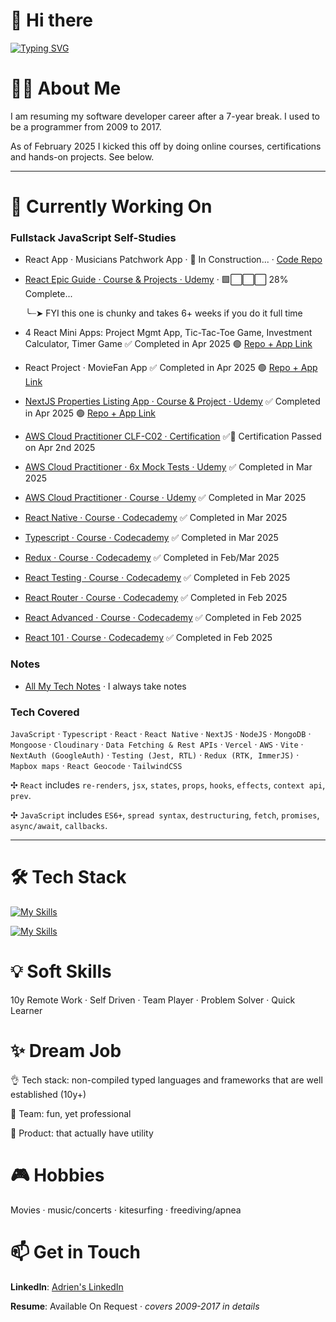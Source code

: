 # 👋 Hi there

[![Typing SVG](https://readme-typing-svg.demolab.com?font=Fira+Code&size=35&pause=1000&width=435&lines=Hello%2C+it's+Adrien;Fullstack+Developer)](https://git.io/typing-svg)

# 🙋‍♂️ About Me

I am resuming my software developer career after a 7-year break. I used to be a programmer from 2009 to 2017.

As of February 2025 I kicked this off by doing online courses, certifications and hands-on projects. See below.

----------------------------------------

# 🚀 Currently Working On

### Fullstack JavaScript Self-Studies

- React App · Musicians Patchwork App · 🚧 In Construction... · [Code Repo](https://github.com/0xadri/poster-it-app)
- [React Epic Guide · Course & Projects · Udemy](https://www.udemy.com/course/react-the-complete-guide-incl-redux/) · 🟩⬜⬜️⬜️ 28% Complete... 

  ╰┈➤ FYI this one is chunky and takes 6+ weeks if you do it full time
- 4 React Mini Apps: Project Mgmt App, Tic-Tac-Toe Game, Investment Calculator, Timer Game  ✅ Completed in Apr 2025 🟢 [Repo + App Link](https://github.com/0xadri/ima-kokode)
- React Project · MovieFan App ✅ Completed in Apr 2025 🟢 [Repo + App Link](https://github.com/0xadri/mini-app/tree/main/mini-app)
- [NextJS Properties Listing App · Course & Project · Udemy](https://www.udemy.com/course/nextjs-from-scratch/) ✅ Completed in Apr 2025 🟢 [Repo + App Link](https://github.com/0xadri/propertypulse)
- [AWS Cloud Practitioner CLF-C02 · Certification](https://aws.amazon.com/certification/certified-cloud-practitioner/) ✅📜 Certification Passed on Apr 2nd 2025
- [AWS Cloud Practitioner · 6x Mock Tests · Udemy](https://www.udemy.com/course/practice-exams-aws-certified-cloud-practitioner/)  ✅ Completed in Mar 2025
- [AWS Cloud Practitioner · Course · Udemy](https://www.udemy.com/course/aws-certified-cloud-practitioner-new/) ✅ Completed in Mar 2025
- [React Native · Course · Codecademy](https://www.codecademy.com/learn/learn-react-native) ✅ Completed in Mar 2025
- [Typescript · Course · Codecademy](https://www.codecademy.com/enrolled/courses/learn-typescript) ✅ Completed in Mar 2025
- [Redux · Course · Codecademy](https://www.codecademy.com/learn/learn-redux) ✅ Completed in Feb/Mar 2025
- [React Testing · Course · Codecademy](https://www.codecademy.com/learn/learn-react-testing) ✅ Completed in Feb 2025
- [React Router · Course · Codecademy](https://www.codecademy.com/learn/learn-react-router) ✅ Completed in Feb 2025
- [React Advanced · Course · Codecademy](https://www.codecademy.com/learn/learn-advanced-react) ✅ Completed in Feb 2025
- [React 101 · Course · Codecademy](https://www.codecademy.com/learn/react-101) ✅ Completed in Feb 2025

### Notes

- [All My Tech Notes](https://github.com/0xadri/notes-js) · I always take notes

### Tech Covered

`JavaScript` · `Typescript` · `React` · `React Native` · `NextJS` · `NodeJS` · `MongoDB` · `Mongoose` · `Cloudinary` · `Data Fetching & Rest APIs` · `Vercel` · `AWS` · `Vite` · `NextAuth (GoogleAuth)` · `Testing (Jest, RTL)` · `Redux (RTK, ImmerJS)` · `Mapbox maps` · `React Geocode` · `TailwindCSS`

✣ `React` includes `re-renders`, `jsx`, `states`, `props`, `hooks`, `effects`, `context api`, `prev`.
 
✣ `JavaScript` includes `ES6+`, `spread syntax`, `destructuring`, `fetch`, `promises`, `async/await`, `callbacks`.

----------------------------------------

# 🛠️ Tech Stack

[![My Skills](https://skillicons.dev/icons?i=html,css,sass,js,ts,react,nextjs,redux,tailwind,jquery,nodejs,visualstudio,vscode)](https://skillicons.dev)

[![My Skills](https://skillicons.dev/icons?i=mongodb,mysql,aws,git,github,powershell,java,bitbucket,notion,stackoverflow,figma)](https://skillicons.dev)


# 💡 Soft Skills

10y Remote Work · Self Driven · Team Player · Problem Solver · Quick Learner

# ✨ Dream Job

👌 Tech stack: non-compiled typed languages and frameworks that are well established (10y+)

👥 Team: fun, yet professional

📱 Product: that actually have utility

# 🎮 Hobbies 

Movies · music/concerts · kitesurfing · freediving/apnea

# 📫 Get in Touch

**LinkedIn**: [Adrien's LinkedIn](https://www.linkedin.com/in/adrienbe/)

**Resume**: Available On Request · *covers 2009-2017 in details*
